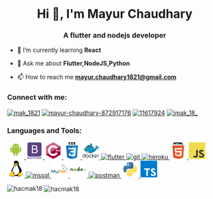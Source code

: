<h1 align="center">Hi 👋, I'm Mayur Chaudhary</h1>
<h3 align="center">A flutter and nodejs developer</h3>

- 🌱 I’m currently learning **React**

- 💬 Ask me about **Flutter,NodeJS,Python**

- 📫 How to reach me **mayur.chaudhary1821@gmail.com**

<h3 align="left">Connect with me:</h3>
<p align="left">
<a href="https://twitter.com/mak_1821" target="blank"><img align="center" src="https://cdn.jsdelivr.net/npm/simple-icons@3.0.1/icons/twitter.svg" alt="mak_1821" height="30" width="40" /></a>
<a href="https://linkedin.com/in/mayur-chaudhary-872917176" target="blank"><img align="center" src="https://cdn.jsdelivr.net/npm/simple-icons@3.0.1/icons/linkedin.svg" alt="mayur-chaudhary-872917176" height="30" width="40" /></a>
<a href="https://stackoverflow.com/users/11617924" target="blank"><img align="center" src="https://cdn.jsdelivr.net/npm/simple-icons@3.0.1/icons/stackoverflow.svg" alt="11617924" height="30" width="40" /></a>
<a href="https://instagram.com/imak_18_" target="blank"><img align="center" src="https://cdn.jsdelivr.net/npm/simple-icons@3.0.1/icons/instagram.svg" alt="imak_18_" height="30" width="40" /></a>
</p>

<h3 align="left">Languages and Tools:</h3>
<p align="left"> <a href="https://developer.android.com" target="_blank"> <img src="https://raw.githubusercontent.com/devicons/devicon/master/icons/android/android-original-wordmark.svg" alt="android" width="40" height="40"/> </a> <a href="https://getbootstrap.com" target="_blank"> <img src="https://raw.githubusercontent.com/devicons/devicon/master/icons/bootstrap/bootstrap-plain-wordmark.svg" alt="bootstrap" width="40" height="40"/> </a> <a href="https://www.w3schools.com/cpp/" target="_blank"> <img src="https://raw.githubusercontent.com/devicons/devicon/master/icons/cplusplus/cplusplus-original.svg" alt="cplusplus" width="40" height="40"/> </a> <a href="https://www.w3schools.com/css/" target="_blank"> <img src="https://raw.githubusercontent.com/devicons/devicon/master/icons/css3/css3-original-wordmark.svg" alt="css3" width="40" height="40"/> </a> <a href="https://www.docker.com/" target="_blank"> <img src="https://raw.githubusercontent.com/devicons/devicon/master/icons/docker/docker-original-wordmark.svg" alt="docker" width="40" height="40"/> </a> <a href="https://flutter.dev" target="_blank"> <img src="https://www.vectorlogo.zone/logos/flutterio/flutterio-icon.svg" alt="flutter" width="40" height="40"/> </a> <a href="https://git-scm.com/" target="_blank"> <img src="https://www.vectorlogo.zone/logos/git-scm/git-scm-icon.svg" alt="git" width="40" height="40"/> </a> <a href="https://heroku.com" target="_blank"> <img src="https://www.vectorlogo.zone/logos/heroku/heroku-icon.svg" alt="heroku" width="40" height="40"/> </a> <a href="https://www.w3.org/html/" target="_blank"> <img src="https://raw.githubusercontent.com/devicons/devicon/master/icons/html5/html5-original-wordmark.svg" alt="html5" width="40" height="40"/> </a> <a href="https://developer.mozilla.org/en-US/docs/Web/JavaScript" target="_blank"> <img src="https://raw.githubusercontent.com/devicons/devicon/master/icons/javascript/javascript-original.svg" alt="javascript" width="40" height="40"/> </a> <a href="https://www.linux.org/" target="_blank"> <img src="https://raw.githubusercontent.com/devicons/devicon/master/icons/linux/linux-original.svg" alt="linux" width="40" height="40"/> </a> <a href="https://www.microsoft.com/en-us/sql-server" target="_blank"> <img src="https://cdn.worldvectorlogo.com/logos/microsoft-sql-server.svg" alt="mssql" width="40" height="40"/> </a> <a href="https://www.mysql.com/" target="_blank"> <img src="https://raw.githubusercontent.com/devicons/devicon/master/icons/mysql/mysql-original-wordmark.svg" alt="mysql" width="40" height="40"/> </a> <a href="https://nodejs.org" target="_blank"> <img src="https://raw.githubusercontent.com/devicons/devicon/master/icons/nodejs/nodejs-original-wordmark.svg" alt="nodejs" width="40" height="40"/> </a> <a href="https://postman.com" target="_blank"> <img src="https://www.vectorlogo.zone/logos/getpostman/getpostman-icon.svg" alt="postman" width="40" height="40"/> </a> <a href="https://www.python.org" target="_blank"> <img src="https://raw.githubusercontent.com/devicons/devicon/master/icons/python/python-original.svg" alt="python" width="40" height="40"/> </a> <a href="https://www.typescriptlang.org/" target="_blank"> <img src="https://raw.githubusercontent.com/devicons/devicon/master/icons/typescript/typescript-original.svg" alt="typescript" width="40" height="40"/> </a> </p>

<p><img align="left" src="https://github-readme-stats.vercel.app/api/top-langs?username=hacmak18&show_icons=true&locale=en&layout=compact" alt="hacmak18" /></p>

<p>&nbsp;<img align="center" src="https://github-readme-stats.vercel.app/api?username=hacmak18&show_icons=true&locale=en" alt="hacmak18" /></p>
